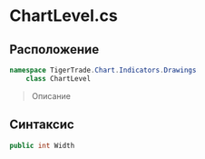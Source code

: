 
# ChartLevel.cs
## Расположение
```csharp
namespace TigerTrade.Chart.Indicators.Drawings  
    class ChartLevel
```

> Описание

## Синтаксис
```csharp
public int Width
```
